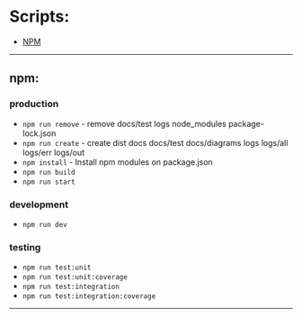 # Scripts:

- [NPM](#npm)

---

## npm:

  ### production
  - ``npm run remove``                     - remove docs/test logs node_modules package-lock.json
  - ``npm run create``                     - create dist docs docs/test docs/diagrams logs logs/all logs/err logs/out
  - ``npm install``                        - Install npm modules on package.json
  - ``npm run build``
  - ``npm run start``

  ### development
  - ``npm run dev``

  ### testing
  - ``npm run test:unit``
  - ``npm run test:unit:coverage``
  - ``npm run test:integration``
  - ``npm run test:integration:coverage``

---